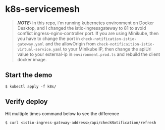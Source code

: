 # k8s-servicemesh

> **_NOTE:_**  In this repo, i'm running kubernetes environment on Docker Desktop, and I changed the istio-ingressgateway to 81 to avoid conflict ingress-nginx-controller port. If you are using Minikube, then you have to change the port in ```check-notification-istio-gateway.yaml``` and the allowOrigin from ```check-notificaition-istio-virtual-service.yaml``` to your Minikube IP, then change the apiUrl value to your external-ip in ```environment.prod.ts``` and rebuild the client docker image.

## Start the demo
```
$ kubectl apply -f k8s/
```
## Verify deploy
Hit multiple times command below to see the difference
```
$ curl <istio-ingress-gateway-address>/api/checkNotification/refresh
```
